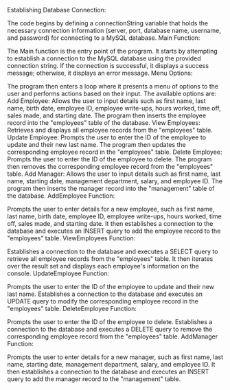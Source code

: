 Establishing Database Connection:

The code begins by defining a connectionString variable that holds the necessary connection information (server, port, database name, username, and password) for connecting to a MySQL database.
Main Function:

The Main function is the entry point of the program.
It starts by attempting to establish a connection to the MySQL database using the provided connection string.
If the connection is successful, it displays a success message; otherwise, it displays an error message.
Menu Options:

The program then enters a loop where it presents a menu of options to the user and performs actions based on their input.
The available options are:
Add Employee: Allows the user to input details such as first name, last name, birth date, employee ID, employee write-ups, hours worked, time off, sales made, and starting date. The program then inserts the employee record into the "employees" table of the database.
View Employees: Retrieves and displays all employee records from the "employees" table.
Update Employee: Prompts the user to enter the ID of the employee to update and their new last name. The program then updates the corresponding employee record in the "employees" table.
Delete Employee: Prompts the user to enter the ID of the employee to delete. The program then removes the corresponding employee record from the "employees" table.
Add Manager: Allows the user to input details such as first name, last name, starting date, management department, salary, and employee ID. The program then inserts the manager record into the "management" table of the database.
AddEmployee Function:

Prompts the user to enter details for a new employee, such as first name, last name, birth date, employee ID, employee write-ups, hours worked, time off, sales made, and starting date.
It then establishes a connection to the database and executes an INSERT query to add the employee record to the "employees" table.
ViewEmployees Function:

Establishes a connection to the database and executes a SELECT query to retrieve all employee records from the "employees" table.
It then iterates over the result set and displays each employee's information on the console.
UpdateEmployee Function:

Prompts the user to enter the ID of the employee to update and their new last name.
Establishes a connection to the database and executes an UPDATE query to modify the corresponding employee record in the "employees" table.
DeleteEmployee Function:

Prompts the user to enter the ID of the employee to delete.
Establishes a connection to the database and executes a DELETE query to remove the corresponding employee record from the "employees" table.
AddManager Function:

Prompts the user to enter details for a new manager, such as first name, last name, starting date, management department, salary, and employee ID.
It then establishes a connection to the database and executes an INSERT query to add the manager record to the "management" table.

